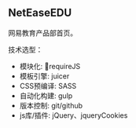 ## NetEaseEDU
网易教育产品部首页。

技术选型：

- 模块化: requireJS
- 模板引擎: juicer
- CSS预编译: SASS
- 自动化构建: gulp
- 版本控制: git/github
- js库/插件: jQuery、jqueryCookies

